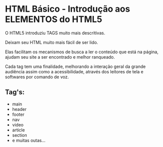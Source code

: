 # HTML Básico - Introdução aos ELEMENTOS do HTML5

O HTML5 introduziu TAGS muito mais descritivas.

Deixam seu HTML muito mais fácil de ser lido.

Elas facilitam os mecanismos de busca a ler o conteúdo que está na página, ajudam seu site a ser encontrado e melhor ranqueado.

Cada tag tem uma finalidade, melhorando a interação geral da grande audiência assim como a acessibilidade, através dos leitores de tela e softwares por comando de voz.

## Tag's:
* main
* header
* footer
* nav
* video
* article
* section
* e muitas outas...
